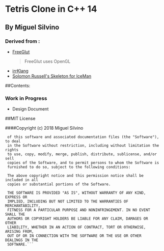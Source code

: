 # Tetris Clone in C++ 14
## By Miguel Silvino
### Derived from : 
* [FreeGlut](http://freeglut.sourceforge.net/)
   > FreeGlut uses OpenGL
* [irrKlang](https://www.ambiera.com/irrklang/)
* [Solomon Russell's Skeleton for IceMan](http://www.solomonlrussell.com/)

##Contents:

### Work in Progress
* Design Document

##MIT License

####Copyright (c) 2018 Miguel Silvino

```Permission is hereby granted, free of charge, to any person obtaining a copy
 of this software and associated documentation files (the "Software"), to deal
 in the Software without restriction, including without limitation the rights
 to use, copy, modify, merge, publish, distribute, sublicense, and/or sell
 copies of the Software, and to permit persons to whom the Software is
 furnished to do so, subject to the following conditions:

 The above copyright notice and this permission notice shall be included in all
 copies or substantial portions of the Software.

 THE SOFTWARE IS PROVIDED "AS IS", WITHOUT WARRANTY OF ANY KIND, EXPRESS OR
 IMPLIED, INCLUDING BUT NOT LIMITED TO THE WARRANTIES OF MERCHANTABILITY,
 FITNESS FOR A PARTICULAR PURPOSE AND NONINFRINGEMENT. IN NO EVENT SHALL THE
 AUTHORS OR COPYRIGHT HOLDERS BE LIABLE FOR ANY CLAIM, DAMAGES OR OTHER
 LIABILITY, WHETHER IN AN ACTION OF CONTRACT, TORT OR OTHERWISE, ARISING FROM,
 OUT OF OR IN CONNECTION WITH THE SOFTWARE OR THE USE OR OTHER DEALINGS IN THE
 SOFTWARE.```
